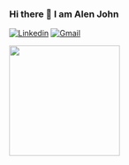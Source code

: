 ### Hi there 👋 I am Alen John

[![Linkedin](https://img.shields.io/badge/-alenjohn-blue?style=flat&logo=Linkedin&logoColor=white)](https://www.linkedin.com/in/alenjohn-aj/)
[![Gmail](https://img.shields.io/badge/-alenjohn-c14438?style=flat&logo=Gmail&logoColor=white)](mailto:itsalenjohn@gmail.com)


<a href="https://github.com/alenjohn05/convoychat">
  <img height=200 align="center" src="https://github-readme-stats.vercel.app/api/top-langs?username=alenjohn05&layout=compact&langs_count=8&card_width=331" />
</a>
<!-- <p align="center"><img src="https://github-readme-stats.vercel.app/api?username=alenjohn05&show_icons=true&theme=dark&include_all_commits=True" alt="AnhellO :: Profile Stats"/></p>
 -->

<!--
**djokester/djokester** is a ✨ _special_ ✨ repository because its `README.md` (this file) appears on your GitHub profile.
<p align="center"><img src="https://profile-counter.glitch.me/{djokester}/count.svg" alt="AnhellO :: Visitor's Count" /></p>

Here are some ideas to get you started:

- 🔭 I’m currently working on ...
- 🌱 I’m currently learning ...
- 👯 I’m looking to collaborate on ...
- 🤔 I’m looking for help with ...
- 💬 Ask me about ...
- 📫 How to reach me: ...
- 😄 Pronouns: ...
- ⚡ Fun fact: ...
-->
